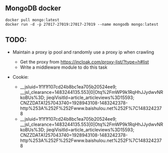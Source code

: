 ## MongoDB docker
```
docker pull mongo:latest
docker run -d -p 27017-27019:27017-27019 --name mongodb mongo:latest
```

## TODO:

* Maintain a proxy ip pool and randomly use a proxy ip when crawling
    - Get the proxy from 
        https://incloak.com/proxy-list/?type=h#list
    - Write a middleware module to do this task

* Cookie:
    - __jsluid=1f1f1f107cd24b8bc1ea705b20524ee9; __jsl_clearance=1483244135.553|0|Otq%2FmWP9k1RqHhJJydwvNRkoBUs%3D; jieqiVisitId=article_articleviews%3D15593; CNZZDATA1257043740=1928943108-1483242378-http%253A%252F%252Fwww.baishulou.net%252F%7C1483242378
    - __jsluid=1f1f1f107cd24b8bc1ea705b20524ee9; __jsl_clearance=1483244135.553|0|Otq%2FmWP9k1RqHhJJydwvNRkoBUs%3D; jieqiVisitId=article_articleviews%3D15593; CNZZDATA1257043740=1928943108-1483242378-http%253A%252F%252Fwww.baishulou.net%252F%7C1483242378